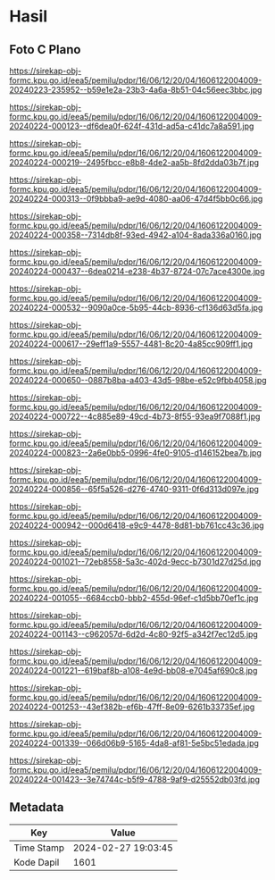 # Hasil

## Foto C Plano

https://sirekap-obj-formc.kpu.go.id/eea5/pemilu/pdpr/16/06/12/20/04/1606122004009-20240223-235952--b59e1e2a-23b3-4a6a-8b51-04c56eec3bbc.jpg

https://sirekap-obj-formc.kpu.go.id/eea5/pemilu/pdpr/16/06/12/20/04/1606122004009-20240224-000123--df6dea0f-624f-431d-ad5a-c41dc7a8a591.jpg

https://sirekap-obj-formc.kpu.go.id/eea5/pemilu/pdpr/16/06/12/20/04/1606122004009-20240224-000219--2495fbcc-e8b8-4de2-aa5b-8fd2dda03b7f.jpg

https://sirekap-obj-formc.kpu.go.id/eea5/pemilu/pdpr/16/06/12/20/04/1606122004009-20240224-000313--0f9bbba9-ae9d-4080-aa06-47d4f5bb0c66.jpg

https://sirekap-obj-formc.kpu.go.id/eea5/pemilu/pdpr/16/06/12/20/04/1606122004009-20240224-000358--7314db8f-93ed-4942-a104-8ada336a0160.jpg

https://sirekap-obj-formc.kpu.go.id/eea5/pemilu/pdpr/16/06/12/20/04/1606122004009-20240224-000437--6dea0214-e238-4b37-8724-07c7ace4300e.jpg

https://sirekap-obj-formc.kpu.go.id/eea5/pemilu/pdpr/16/06/12/20/04/1606122004009-20240224-000532--9090a0ce-5b95-44cb-8936-cf136d63d5fa.jpg

https://sirekap-obj-formc.kpu.go.id/eea5/pemilu/pdpr/16/06/12/20/04/1606122004009-20240224-000617--29eff1a9-5557-4481-8c20-4a85cc909ff1.jpg

https://sirekap-obj-formc.kpu.go.id/eea5/pemilu/pdpr/16/06/12/20/04/1606122004009-20240224-000650--0887b8ba-a403-43d5-98be-e52c9fbb4058.jpg

https://sirekap-obj-formc.kpu.go.id/eea5/pemilu/pdpr/16/06/12/20/04/1606122004009-20240224-000722--4c885e89-49cd-4b73-8f55-93ea9f7088f1.jpg

https://sirekap-obj-formc.kpu.go.id/eea5/pemilu/pdpr/16/06/12/20/04/1606122004009-20240224-000823--2a6e0bb5-0996-4fe0-9105-d146152bea7b.jpg

https://sirekap-obj-formc.kpu.go.id/eea5/pemilu/pdpr/16/06/12/20/04/1606122004009-20240224-000856--65f5a526-d276-4740-9311-0f6d313d097e.jpg

https://sirekap-obj-formc.kpu.go.id/eea5/pemilu/pdpr/16/06/12/20/04/1606122004009-20240224-000942--000d6418-e9c9-4478-8d81-bb761cc43c36.jpg

https://sirekap-obj-formc.kpu.go.id/eea5/pemilu/pdpr/16/06/12/20/04/1606122004009-20240224-001021--72eb8558-5a3c-402d-9ecc-b7301d27d25d.jpg

https://sirekap-obj-formc.kpu.go.id/eea5/pemilu/pdpr/16/06/12/20/04/1606122004009-20240224-001055--6684ccb0-bbb2-455d-96ef-c1d5bb70ef1c.jpg

https://sirekap-obj-formc.kpu.go.id/eea5/pemilu/pdpr/16/06/12/20/04/1606122004009-20240224-001143--c962057d-6d2d-4c80-92f5-a342f7ec12d5.jpg

https://sirekap-obj-formc.kpu.go.id/eea5/pemilu/pdpr/16/06/12/20/04/1606122004009-20240224-001221--619baf8b-a108-4e9d-bb08-e7045af690c8.jpg

https://sirekap-obj-formc.kpu.go.id/eea5/pemilu/pdpr/16/06/12/20/04/1606122004009-20240224-001253--43ef382b-ef6b-47ff-8e09-6261b33735ef.jpg

https://sirekap-obj-formc.kpu.go.id/eea5/pemilu/pdpr/16/06/12/20/04/1606122004009-20240224-001339--066d06b9-5165-4da8-af81-5e5bc51edada.jpg

https://sirekap-obj-formc.kpu.go.id/eea5/pemilu/pdpr/16/06/12/20/04/1606122004009-20240224-001423--3e74744c-b5f9-4788-9af9-d25552db03fd.jpg


## Metadata

| Key        | Value               |
| ---------- | ------------------- |
| Time Stamp | 2024-02-27 19:03:45 |
| Kode Dapil | 1601                |



